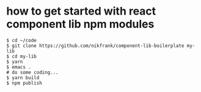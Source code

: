 # how to get started with react component lib npm modules


```
$ cd ~/code
$ git clone https://github.com/nikfrank/component-lib-boilerplate my-lib
$ cd my-lib
$ yarn
$ emacs .
# do some coding...
$ yarn build
$ npm publish
```